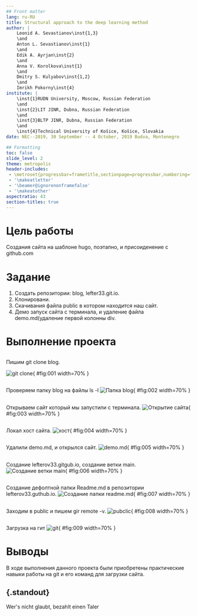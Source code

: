 ```yaml
---
## Front matter
lang: ru-RU
title: Structural approach to the deep learning method
author: |
	Leonid A. Sevastianov\inst{1,3}
	\and
	Anton L. Sevastianov\inst{1}
	\and
	Edik A. Ayrjan\inst{2}
	\and
	Anna V. Korolkova\inst{1}
	\and
	Dmitry S. Kulyabov\inst{1,2}
	\and
	Imrikh Pokorny\inst{4}
institute: |
	\inst{1}RUDN University, Moscow, Russian Federation
	\and
	\inst{2}LIT JINR, Dubna, Russian Federation
	\and
	\inst{3}BLTP JINR, Dubna, Russian Federation
	\and
	\inst{4}Technical University of Košice, Košice, Slovakia
date: NEC--2019, 30 September -- 4 October, 2019 Budva, Montenegro

## Formatting
toc: false
slide_level: 2
theme: metropolis
header-includes: 
 - \metroset{progressbar=frametitle,sectionpage=progressbar,numbering=fraction}
 - '\makeatletter'
 - '\beamer@ignorenonframefalse'
 - '\makeatother'
aspectratio: 43
section-titles: true
---
```


# Цель работы

Создания сайта на шаблоне hugo, поэтапно, и присоиденение с github.com


# Задание

1. Создать репозитории: blog, lefter33.git.io.
2. Клонировани.
3. Скачивания файла public в котором находится наш сайт.
4. Демо запуск сайта с терминала, и удаление файла demo.md(удаление первой колонны div.



# Выполнение проекта
##
Пишим git clone blog.

![git clone](image/1.png){ #fig:001 width=70% }
##
Проверяем папку blog на файлы ls -l
![Папка blog](image/2.png){ #fig:002 width=70% }
##
Открываем сайт который мы запустили с терминала.
![Открытие сайта](image/3.png){ #fig:003 width=70% }
##
Локал хост сайта.
![хост](image/4.png){ #fig:004 width=70% }
##
Удалили demo.md, и открылся сайт.
![demo.md](image/5.png){ #fig:005 width=70% }
##
Создание lefterov33.gitgub.io, создание ветки main.
![Создание ветки main](image/6.png){ #fig:006 width=70% }
##
Создание дефолтной папки Readme.md в репозитории lefterov33.guthub.io.
![Создание папки readme.md](image/7.png){ #fig:007 width=70% }
##
Заходим в public и пишем gir remote -v.
![pubclic](image/8.png){ #fig:008 width=70% }
##
Загрузка на гит
![git](image/9.png){ #fig:009 width=70% }





# Выводы

В ходе выполнения данного проекта были приобретены практические навыки работы на git и его команд для загрузки сайта.


## {.standout}

Wer's nicht glaubt, bezahlt einen Taler
